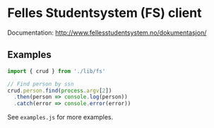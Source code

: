 # Felles Studentsystem (FS) client

Documentation: http://www.fellesstudentsystem.no/dokumentasjon/

## Examples

```javascript
import { crud } from './lib/fs'

// Find person by ssn
crud.person.find(process.argv[2])
  .then(person => console.log(person))
  .catch(error => console.error(error))
```

See `examples.js` for more examples.

